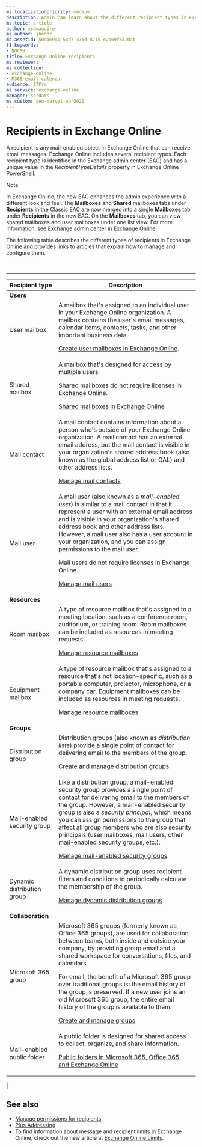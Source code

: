 ```yaml
---
ms.localizationpriority: medium
description: Admin can learn about the different recipient types in Exchange Online.
ms.topic: article
author: msdmaguire
ms.author: jhendr
ms.assetid: 50d16941-5cd7-435d-8715-e2b69f8410ab
f1.keywords:
- NOCSH
title: Exchange Online recipients
ms.reviewer:
ms.collection:
- exchange-online
- M365-email-calendar
audience: ITPro
ms.service: exchange-online
manager: serdars
ms.custom: seo-marvel-apr2020
---
```


# Recipients in Exchange Online

A recipient is any mail-enabled object in Exchange Online that can receive email messages. Exchange Online includes several recipient types. Each recipient type is identified in the Exchange admin center (EAC) and has a unique value in the _RecipientTypeDetails_ property in Exchange Online PowerShell.

> [!NOTE]
> In Exchange Online, the new EAC enhances the admin experience with a different look and feel. The **Mailboxes** and **Shared** mailboxes tabs under **Recipients** in the Classic EAC are now merged into a single **Mailboxes** tab under **Recipients** in the new EAC. On the **Mailboxes** tab, you can view shared mailboxes and user mailboxes under one list view. For more information, see [Exchange admin center in Exchange Online](../exchange-admin-center.md).

The following table describes the different types of recipients in Exchange Online and provides links to articles that explain how to manage and configure them.

<br>

****

|Recipient type|Description|
|---|---|
|**Users**||
|User mailbox|A mailbox that's assigned to an individual user in your Exchange Online organization. A mailbox contains the user's email messages, calendar items, contacts, tasks, and other important business data. <p> [Create user mailboxes in Exchange Online](create-user-mailboxes.md).|
|Shared mailbox|A mailbox that's designed for access by multiple users. <p> Shared mailboxes do not require licenses in Exchange Online. <p> [Shared mailboxes in Exchange Online](../collaboration-exo/shared-mailboxes.md)|
|Mail contact|A mail contact contains information about a person who's outside of your Exchange Online organization. A mail contact has an external email address, but the mail contact is visible in your organization's shared address book (also known as the global address list or GAL) and other address lists. <p> [Manage mail contacts](manage-mail-contacts.md)|
|Mail user|A mail user (also known as a _mail-enabled user_) is similar to a mail contact in that it represent a user with an external email address and is visible in your organization's shared address book and other address lists. However, a mail user also has a user account in your organization, and you can assign permissions to the mail user. <p> Mail users do not require licenses in Exchange Online. <p> [Manage mail users](manage-mail-users.md)|
|**Resources**||
|Room mailbox|A type of resource mailbox that's assigned to a meeting location, such as a conference room, auditorium, or training room. Room mailboxes can be included as resources in meeting requests. <p> [Manage resource mailboxes](manage-resource-mailboxes.md)|
|Equipment mailbox|A type of resource mailbox that's assigned to a resource that's not location-specific, such as a portable computer, projector, microphone, or a company car. Equipment mailboxes can be included as resources in meeting requests. <p> [Manage resource mailboxes](manage-resource-mailboxes.md)|
|**Groups**||
|Distribution group|Distribution groups (also known as _distribution lists_) provide a single point of contact for delivering email to the members of the group. <p> [Create and manage distribution groups](manage-distribution-groups/manage-distribution-groups.md).|
|Mail-enabled security group|Like a distribution group, a mail-enabled security group provides a single point of contact for delivering email to the members of the group. However, a mail-enabled security group is also a _security principal_, which means you can assign permissions to the group that affect all group members who are also security principals (user mailboxes, mail users, other mail-enabled security groups, etc.). <p> [Manage mail-enabled security groups](manage-mail-enabled-security-groups.md).|
|Dynamic distribution group|A dynamic distribution group uses recipient filters and conditions to periodically calculate the membership of the group. <p> [Manage dynamic distribution groups](manage-dynamic-distribution-groups/manage-dynamic-distribution-groups.md)|
|**Collaboration**||
|Microsoft 365 group|Microsoft 365 groups (formerly known as Office 365 groups), are used for collaboration between teams, both inside and outside your company, by providing group email and a shared workspace for conversations, files, and calendars. <p> For email, the benefit of a Microsoft 365 group over traditional groups is: the email history of the group is preserved. If a new user joins an old Microsoft 365 group, the entire email history of the group is available to them. <p> [Create and manage groups](create-and-manage-groups.md)|
|Mail-enabled public folder|A public folder is designed for shared access to collect, organize, and share information. <p> [Public folders in Microsoft 365, Office 365, and Exchange Online](../collaboration-exo/public-folders/public-folders.md)|
|

## See also

- [Manage permissions for recipients](manage-permissions-for-recipients.md)
- [Plus Addressing](plus-addressing-in-exchange-online.md)
- To find information about message and recipient limits in Exchange Online, check out the new article at [Exchange Online Limits](/office365/servicedescriptions/exchange-online-service-description/exchange-online-limits).

